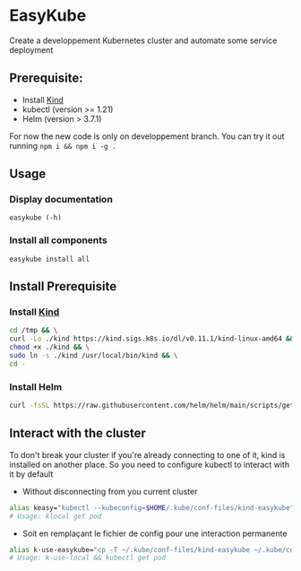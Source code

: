 # EasyKube
Create a developpement Kubernetes cluster and automate some service deployment

## Prerequisite:

- Install [Kind](https://kind.sigs.k8s.io/)
- kubectl (version >= 1.21)
- Helm (version > 3.7.1)

For now the new code is only on developpement branch.
You can try it out running `npm i && npm i -g .`

## Usage

### Display documentation

```
easykube (-h)
```

### Install all components

```
easykube install all
```

## Install Prerequisite
### Install [Kind](https://kind.sigs.k8s.io/)

```bash
cd /tmp && \
curl -Lo ./kind https://kind.sigs.k8s.io/dl/v0.11.1/kind-linux-amd64 && \
chmod +x ./kind && \
sudo ln -s ./kind /usr/local/bin/kind && \
cd -
```
### Install Helm

```bash
curl -fsSL https://raw.githubusercontent.com/helm/helm/main/scripts/get-helm-3 | bash
```
## Interact with the cluster

To don't break your cluster if you're already connecting to one of it, kind is installed on another place. So you need to configure kubectl to interact with it by default
- Without disconnecting from you current cluster
```bash
alias keasy="kubectl --kubeconfig=$HOME/.kube/conf-files/kind-easykube"
# Usage: klocal get pod
```
- Soit en remplaçant le fichier de config pour une interaction permanente
```bash
alias k-use-easykube="cp -T ~/.kube/conf-files/kind-easykube ~/.kube/config"
# Usage: k-use-local && kubectl get pod
```
